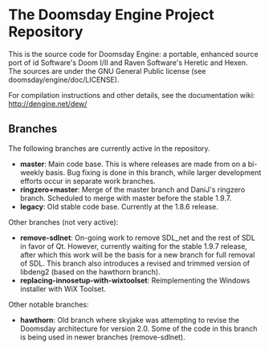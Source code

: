 # The Doomsday Engine Project Repository

This is the source code for Doomsday Engine: a portable, enhanced source port of id Software's Doom I/II and Raven Software's Heretic and Hexen. The sources are under the GNU General Public license (see doomsday/engine/doc/LICENSE).

For compilation instructions and other details, see the documentation wiki: http://dengine.net/dew/

## Branches

The following branches are currently active in the repository.

- **master**: Main code base. This is where releases are made from on a bi-weekly basis. Bug fixing is done in this branch, while larger development efforts occur in separate work branches.
- **ringzero+master**: Merge of the master branch and DaniJ's ringzero branch. Scheduled to merge with master before the stable 1.9.7.
- **legacy**: Old stable code base. Currently at the 1.8.6 release.

Other branches (not very active):

- **remove-sdlnet**: On-going work to remove SDL_net and the rest of SDL in favor of Qt. However, currently waiting for the stable 1.9.7 release, after which this work will be the basis for a new branch for full removal of SDL. This branch also introduces a revised and trimmed version of libdeng2 (based on the hawthorn branch).
- **replacing-innosetup-with-wixtoolset**: Reimplementing the Windows installer with WiX Toolset.

Other notable branches:

- **hawthorn**: Old branch where skyjake was attempting to revise the Doomsday architecture for version 2.0. Some of the code in this branch is being used in newer branches (remove-sdlnet).